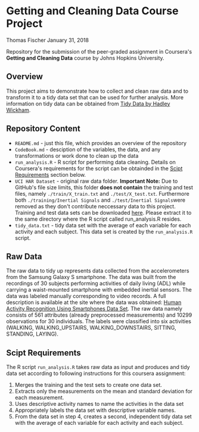 Getting and Cleaning Data Course Project
===========

Thomas Fischer
January 31, 2018

Repository for the submission of the peer-graded assignment in Coursera's **Getting and Cleaning Data** course by Johns Hopkins University.

## Overview
This project aims to demonstrate how to collect and clean raw data and to transform it to a tidy data set that can be used for further analysis. More information on tidy data can be obtained from [Tidy Data by Hadley Wickham](http://vita.had.co.nz/papers/tidy-data.pdf).

## Repository Content
* `README.md` - just this file, which provides an overview of the repository
* `CodeBook.md` - desciption of the variables, the data, and any transformations or work done to clean up the data 
* `run_analysis.R` - R script for performing data cleaning. Details on Coursera's requirements for the script can be obtainded in the [Scipt Requirements](#SciptRequirements) section below.
* `UCI HAR Dataset` - original raw data folder. **Important Note:** Due to GitHub's file size limits, this folder **does not contain** the training and test files, namely `./train/X_train.txt` and `./test/X_test.txt`. Furthermore both `./training/Inertial Signals` and `./test/Inertial Signals`were removed as they don't contribute neccessary data to this project. Training and test data sets can be downloaded [here](https://d396qusza40orc.cloudfront.net/getdata%2Fprojectfiles%2FUCI%20HAR%20Dataset.zip). Please extract it to the same directory where the R script called run_analysis.R resides.
* `tidy_data.txt` - tidy data set with the average of each variable for each activity and each subject. This data set is created by the `run_analysis.R` script.

## Raw Data
The raw data to tidy up represents data collected from the accelerometers from the Samsung Galaxy S smartphone. The data was built from the recordings of 30 subjects performing activities of daily living (ADL) while carrying a waist-mounted smartphone with embedded inertial sensors. The data was labeled manually corresponding to video records.
A full description is available at the site where the data was obtained: [Human Activity Recognition Using Smartphones Data Set](http://archive.ics.uci.edu/ml/datasets/Human+Activity+Recognition+Using+Smartphones). 
The raw data namely consists of 561 attributes (already preprocessed measurements) and 10299 observations for 30 individuals.
The labels were classified into six activities (WALKING, WALKING_UPSTAIRS, WALKING_DOWNSTAIRS, SITTING, STANDING, LAYING).

## Scipt Requirements <a name="SciptRequirements"></a>
The R script `run_analysis.R` takes raw data as input and produces and tidy data set according to following instructions for this coursera assignment:
1. Merges the training and the test sets to create one data set.
2. Extracts only the measurements on the mean and standard deviation for each measurement.
3. Uses descriptive activity names to name the activities in the data set
4. Appropriately labels the data set with descriptive variable names. 
5. From the data set in step 4, creates a second, independent tidy data set with the average of each variable for each activity and each subject.